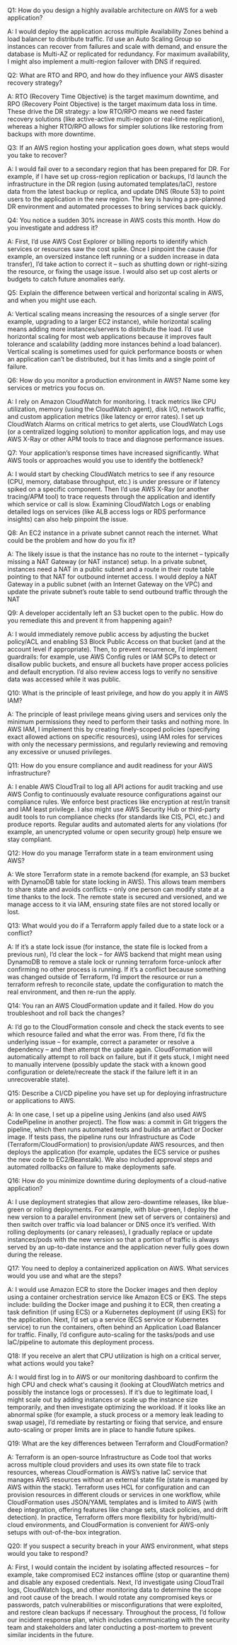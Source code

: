 Q1: How do you design a highly available architecture on AWS for a web application?

A: I would deploy the application across multiple Availability Zones behind a load balancer to distribute traffic. I’d use an Auto Scaling Group so instances can recover from failures and scale with demand, and ensure the database is Multi-AZ or replicated for redundancy. For maximum availability, I might also implement a multi-region failover with DNS if required.

Q2: What are RTO and RPO, and how do they influence your AWS disaster recovery strategy?

A: RTO (Recovery Time Objective) is the target maximum downtime, and RPO (Recovery Point Objective) is the target maximum data loss in time. These drive the DR strategy: a low RTO/RPO means we need faster recovery solutions (like active-active multi-region or real-time replication), whereas a higher RTO/RPO allows for simpler solutions like restoring from backups with more downtime.

Q3: If an AWS region hosting your application goes down, what steps would you take to recover?

A: I would fail over to a secondary region that has been prepared for DR. For example, if I have set up cross-region replication or backups, I’d launch the infrastructure in the DR region (using automated templates/IaC), restore data from the latest backup or replica, and update DNS (Route 53) to point users to the application in the new region. The key is having a pre-planned DR environment and automated processes to bring services back quickly.

Q4: You notice a sudden 30% increase in AWS costs this month. How do you investigate and address it?

A: First, I’d use AWS Cost Explorer or billing reports to identify which services or resources saw the cost spike. Once I pinpoint the cause (for example, an oversized instance left running or a sudden increase in data transfer), I’d take action to correct it – such as shutting down or right-sizing the resource, or fixing the usage issue. I would also set up cost alerts or budgets to catch future anomalies early.

Q5: Explain the difference between vertical and horizontal scaling in AWS, and when you might use each.

A: Vertical scaling means increasing the resources of a single server (for example, upgrading to a larger EC2 instance), while horizontal scaling means adding more instances/servers to distribute the load. I’d use horizontal scaling for most web applications because it improves fault tolerance and scalability (adding more instances behind a load balancer). Vertical scaling is sometimes used for quick performance boosts or when an application can’t be distributed, but it has limits and a single point of failure.

Q6: How do you monitor a production environment in AWS? Name some key services or metrics you focus on.

A: I rely on Amazon CloudWatch for monitoring. I track metrics like CPU utilization, memory (using the CloudWatch agent), disk I/O, network traffic, and custom application metrics (like latency or error rates). I set up CloudWatch Alarms on critical metrics to get alerts, use CloudWatch Logs (or a centralized logging solution) to monitor application logs, and may use AWS X-Ray or other APM tools to trace and diagnose performance issues.

Q7: Your application’s response times have increased significantly. What AWS tools or approaches would you use to identify the bottleneck?

A: I would start by checking CloudWatch metrics to see if any resource (CPU, memory, database throughput, etc.) is under pressure or if latency spiked on a specific component. Then I’d use AWS X-Ray (or another tracing/APM tool) to trace requests through the application and identify which service or call is slow. Examining CloudWatch Logs or enabling detailed logs on services (like ALB access logs or RDS performance insights) can also help pinpoint the issue.

Q8: An EC2 instance in a private subnet cannot reach the internet. What could be the problem and how do you fix it?

A: The likely issue is that the instance has no route to the internet – typically missing a NAT Gateway (or NAT instance) setup. In a private subnet, instances need a NAT in a public subnet and a route in their route table pointing to that NAT for outbound internet access. I would deploy a NAT Gateway in a public subnet (with an Internet Gateway on the VPC) and update the private subnet’s route table to send outbound traffic through the NAT

Q9: A developer accidentally left an S3 bucket open to the public. How do you remediate this and prevent it from happening again?

A: I would immediately remove public access by adjusting the bucket policy/ACL and enabling S3 Block Public Access on that bucket (and at the account level if appropriate). Then, to prevent recurrence, I’d implement guardrails: for example, use AWS Config rules or IAM SCPs to detect or disallow public buckets, and ensure all buckets have proper access policies and default encryption. I’d also review access logs to verify no sensitive data was accessed while it was public.

Q10: What is the principle of least privilege, and how do you apply it in AWS IAM?

A: The principle of least privilege means giving users and services only the minimum permissions they need to perform their tasks and nothing more. In AWS IAM, I implement this by creating finely-scoped policies (specifying exact allowed actions on specific resources), using IAM roles for services with only the necessary permissions, and regularly reviewing and removing any excessive or unused privileges.

Q11: How do you ensure compliance and audit readiness for your AWS infrastructure?

A: I enable AWS CloudTrail to log all API actions for audit tracking and use AWS Config to continuously evaluate resource configurations against our compliance rules. We enforce best practices like encryption at rest/in transit and IAM least privilege. I also might use AWS Security Hub or third-party audit tools to run compliance checks (for standards like CIS, PCI, etc.) and produce reports. Regular audits and automated alerts for any violations (for example, an unencrypted volume or open security group) help ensure we stay compliant.

Q12: How do you manage Terraform state in a team environment using AWS?

A: We store Terraform state in a remote backend (for example, an S3 bucket with DynamoDB table for state locking in AWS). This allows team members to share state and avoids conflicts – only one person can modify state at a time thanks to the lock. The remote state is secured and versioned, and we manage access to it via IAM, ensuring state files are not stored locally or lost.

Q13: What would you do if a Terraform apply failed due to a state lock or a conflict?

A: If it’s a state lock issue (for instance, the state file is locked from a previous run), I’d clear the lock – for AWS backend that might mean using DynamoDB to remove a stale lock or running terraform force-unlock after confirming no other process is running. If it’s a conflict because something was changed outside of Terraform, I’d import the resource or run a terraform refresh to reconcile state, update the configuration to match the real environment, and then re-run the apply.

Q14: You ran an AWS CloudFormation update and it failed. How do you troubleshoot and roll back the changes?

A: I’d go to the CloudFormation console and check the stack events to see which resource failed and what the error was. From there, I’d fix the underlying issue – for example, correct a parameter or resolve a dependency – and then attempt the update again. CloudFormation will automatically attempt to roll back on failure, but if it gets stuck, I might need to manually intervene (possibly update the stack with a known good configuration or delete/recreate the stack if the failure left it in an unrecoverable state).

Q15: Describe a CI/CD pipeline you have set up for deploying infrastructure or applications to AWS.

A: In one case, I set up a pipeline using Jenkins (and also used AWS CodePipeline in another project). The flow was: a commit in Git triggers the pipeline, which then runs automated tests and builds an artifact or Docker image. If tests pass, the pipeline runs our Infrastructure as Code (Terraform/CloudFormation) to provision/update AWS resources, and then deploys the application (for example, updates the ECS service or pushes the new code to EC2/Beanstalk). We also included approval steps and automated rollbacks on failure to make deployments safe.

Q16: How do you minimize downtime during deployments of a cloud-native application?

A: I use deployment strategies that allow zero-downtime releases, like blue-green or rolling deployments. For example, with blue-green, I deploy the new version to a parallel environment (new set of servers or containers) and then switch over traffic via load balancer or DNS once it’s verified. With rolling deployments (or canary releases), I gradually replace or update instances/pods with the new version so that a portion of traffic is always served by an up-to-date instance and the application never fully goes down during the release.

Q17: You need to deploy a containerized application on AWS. What services would you use and what are the steps?

A: I would use Amazon ECR to store the Docker images and then deploy using a container orchestration service like Amazon ECS or EKS. The steps include: building the Docker image and pushing it to ECR, then creating a task definition (if using ECS) or a Kubernetes deployment (if using EKS) for the application. Next, I’d set up a service (ECS service or Kubernetes service) to run the containers, often behind an Application Load Balancer for traffic. Finally, I’d configure auto-scaling for the tasks/pods and use IaC/pipeline to automate this deployment process.

Q18: If you receive an alert that CPU utilization is high on a critical server, what actions would you take?

A: I would first log in to AWS or our monitoring dashboard to confirm the high CPU and check what's causing it (looking at CloudWatch metrics and possibly the instance logs or processes). If it’s due to legitimate load, I might scale out by adding instances or scale up the instance size temporarily, and then investigate optimizing the workload. If it looks like an abnormal spike (for example, a stuck process or a memory leak leading to swap usage), I’d remediate by restarting or fixing that service, and ensure auto-scaling or proper limits are in place to handle future spikes.

Q19: What are the key differences between Terraform and CloudFormation?

A: Terraform is an open-source Infrastructure as Code tool that works across multiple cloud providers and uses its own state file to track resources, whereas CloudFormation is AWS’s native IaC service that manages AWS resources without an external state file (state is managed by AWS within the stack). Terraform uses HCL for configuration and can provision resources in different clouds or services in one workflow, while CloudFormation uses JSON/YAML templates and is limited to AWS (with deep integration, offering features like change sets, stack policies, and drift detection). In practice, Terraform offers more flexibility for hybrid/multi-cloud environments, and CloudFormation is convenient for AWS-only setups with out-of-the-box integration.

Q20: If you suspect a security breach in your AWS environment, what steps would you take to respond?

A: First, I would contain the incident by isolating affected resources – for example, take compromised EC2 instances offline (stop or quarantine them) and disable any exposed credentials. Next, I’d investigate using CloudTrail logs, CloudWatch logs, and other monitoring data to determine the scope and root cause of the breach. I would rotate any compromised keys or passwords, patch vulnerabilities or misconfigurations that were exploited, and restore clean backups if necessary. Throughout the process, I’d follow our incident response plan, which includes communicating with the security team and stakeholders and later conducting a post-mortem to prevent similar incidents in the future.